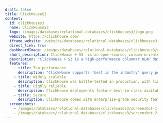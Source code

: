 ```yaml
---
draft: false
title: ClickHouseS3
content:
  id: clickhouses3
  name: ClickHouseS3
  logo: /images/databases/relational-databases/clickhouses3/logo.png
  website: https://clickhouse.com/
  iframe_website: /website/databases/relational-databases/clickhouses3
  direct_link: true
  dashboardImage: /images/databases/relational-databases/clickhouses3/screenshot-1.jpg
  short_description: ClickHouse + S3  is an open-source, column-oriented DBMS for online analytical processing.
  description: "ClickHouse + S3 is a high-performance columnar OLAP database management system for real-time analytics using SQL. It enables you to analyze data that is updated in real-time. ClickHouse's performance exceeds comparable column-oriented database management systems. It processes hundreds of millions to over a billion rows and tens of gigabytes of data per server per second."
  features:
    - title: Top performance
      description: "ClickHouse supports 'best in the industry' query performance, while reducing storage requirements through innovative use of columnar storage and compression."
    - title: Widely scalable
      description: ClickHouse was battle-tested in production, with linear horizontal scalability from single-server deployments to clusters with many thousands of nodes.
    - title: Highly reliable
      description: ClickHouse deployments feature best-in-class availability. There are no single points of failure. The architecture supports multi-master replication, performing effectively in multi-region configurations.
    - title: Secure
      description: ClickHouse comes with enterprise-grade security features and fail-safe mechanisms protecting against data corruption from application bugs and human error.
  screenshots:
    - /images/databases/relational-databases/clickhouses3/screenshot-1.jpg
    - /images/databases/relational-databases/clickhouses3/screenshot-2.jpg
---
```

